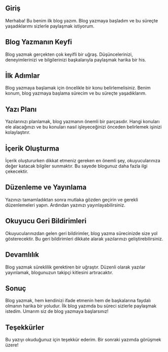 ﻿## Giriş

Merhaba! Bu benim ilk blog yazım. Blog yazmaya başladım ve bu süreçte yaşadıklarımı sizlerle paylaşmak istiyorum.

## Blog Yazmanın Keyfi

Blog yazmak gerçekten çok keyifli bir uğraş. Düşüncelerinizi, deneyimlerinizi ve bilgilerinizi başkalarıyla paylaşmak harika bir his.

## İlk Adımlar

Blog yazmaya başlamak için öncelikle bir konu belirlemelisiniz. Benim konum, blog yazmaya başlama sürecim ve bu süreçte yaşadıklarım.

## Yazı Planı

Yazılarınızı planlamak, blog yazmanın önemli bir parçasıdır. Hangi konuları ele alacağınızı ve bu konuları nasıl işleyeceğinizi önceden belirlemek işinizi kolaylaştırır.

## İçerik Oluşturma

İçerik oluştururken dikkat etmeniz gereken en önemli şey, okuyucularınıza değer katacak bilgiler sunmaktır. Bu sayede blogunuz daha fazla ilgi çekecektir.

## Düzenleme ve Yayınlama

Yazınızı tamamladıktan sonra mutlaka gözden geçirin ve gerekli düzenlemeleri yapın. Ardından yazınızı yayınlayabilirsiniz.

## Okuyucu Geri Bildirimleri

Okuyucularınızdan gelen geri bildirimler, blog yazma sürecinizde size yol gösterecektir. Bu geri bildirimleri dikkate alarak yazılarınızı geliştirebilirsiniz.

## Devamlılık

Blog yazmak süreklilik gerektiren bir uğraştır. Düzenli olarak yazılar yayınlamak, blogunuzun takipçi kitlesini artıracaktır.

## Sonuç

Blog yazmak, hem kendinizi ifade etmenin hem de başkalarına faydalı olmanın harika bir yoludur. İlk blog yazımda bu süreci sizlerle paylaşmak istedim. Umarım siz de blog yazmaya başlarsınız!

## Teşekkürler

Bu yazıyı okuduğunuz için teşekkür ederim. Bir sonraki yazımda görüşmek üzere!